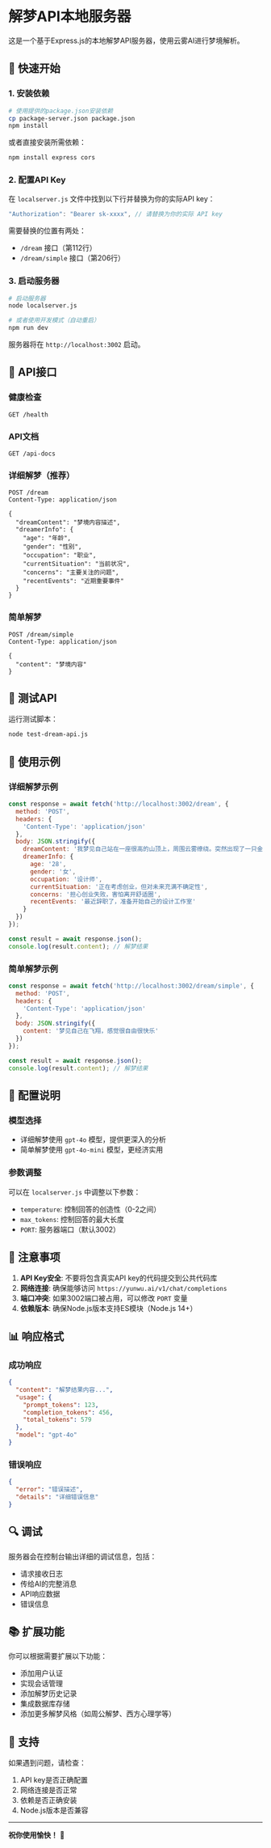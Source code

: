 # 解梦API本地服务器

这是一个基于Express.js的本地解梦API服务器，使用云雾AI进行梦境解析。

## 🚀 快速开始

### 1. 安装依赖

```bash
# 使用提供的package.json安装依赖
cp package-server.json package.json
npm install
```

或者直接安装所需依赖：

```bash
npm install express cors
```

### 2. 配置API Key

在 `localserver.js` 文件中找到以下行并替换为你的实际API key：

```javascript
"Authorization": "Bearer sk-xxxx", // 请替换为你的实际 API key
```

需要替换的位置有两处：
- `/dream` 接口（第112行）
- `/dream/simple` 接口（第206行）

### 3. 启动服务器

```bash
# 启动服务器
node localserver.js

# 或者使用开发模式（自动重启）
npm run dev
```

服务器将在 `http://localhost:3002` 启动。

## 📡 API接口

### 健康检查
```
GET /health
```

### API文档
```
GET /api-docs
```

### 详细解梦（推荐）
```
POST /dream
Content-Type: application/json

{
  "dreamContent": "梦境内容描述",
  "dreamerInfo": {
    "age": "年龄",
    "gender": "性别",
    "occupation": "职业",
    "currentSituation": "当前状况",
    "concerns": "主要关注的问题",
    "recentEvents": "近期重要事件"
  }
}
```

### 简单解梦
```
POST /dream/simple
Content-Type: application/json

{
  "content": "梦境内容"
}
```

## 🧪 测试API

运行测试脚本：

```bash
node test-dream-api.js
```

## 📝 使用示例

### 详细解梦示例

```javascript
const response = await fetch('http://localhost:3002/dream', {
  method: 'POST',
  headers: {
    'Content-Type': 'application/json'
  },
  body: JSON.stringify({
    dreamContent: '我梦见自己站在一座很高的山顶上，周围云雾缭绕。突然出现了一只金色的鸟，它对我说话，告诉我要勇敢地面对即将到来的挑战。',
    dreamerInfo: {
      age: '28',
      gender: '女',
      occupation: '设计师',
      currentSituation: '正在考虑创业，但对未来充满不确定性',
      concerns: '担心创业失败，害怕离开舒适圈',
      recentEvents: '最近辞职了，准备开始自己的设计工作室'
    }
  })
});

const result = await response.json();
console.log(result.content); // 解梦结果
```

### 简单解梦示例

```javascript
const response = await fetch('http://localhost:3002/dream/simple', {
  method: 'POST',
  headers: {
    'Content-Type': 'application/json'
  },
  body: JSON.stringify({
    content: '梦见自己在飞翔，感觉很自由很快乐'
  })
});

const result = await response.json();
console.log(result.content); // 解梦结果
```

## 🔧 配置说明

### 模型选择
- 详细解梦使用 `gpt-4o` 模型，提供更深入的分析
- 简单解梦使用 `gpt-4o-mini` 模型，更经济实用

### 参数调整
可以在 `localserver.js` 中调整以下参数：
- `temperature`: 控制回答的创造性（0-2之间）
- `max_tokens`: 控制回答的最大长度
- `PORT`: 服务器端口（默认3002）

## 🚨 注意事项

1. **API Key安全**: 不要将包含真实API key的代码提交到公共代码库
2. **网络连接**: 确保能够访问 `https://yunwu.ai/v1/chat/completions`
3. **端口冲突**: 如果3002端口被占用，可以修改 `PORT` 变量
4. **依赖版本**: 确保Node.js版本支持ES模块（Node.js 14+）

## 📊 响应格式

### 成功响应
```json
{
  "content": "解梦结果内容...",
  "usage": {
    "prompt_tokens": 123,
    "completion_tokens": 456,
    "total_tokens": 579
  },
  "model": "gpt-4o"
}
```

### 错误响应
```json
{
  "error": "错误描述",
  "details": "详细错误信息"
}
```

## 🔍 调试

服务器会在控制台输出详细的调试信息，包括：
- 请求接收日志
- 传给AI的完整消息
- API响应数据
- 错误信息

## 📚 扩展功能

你可以根据需要扩展以下功能：
- 添加用户认证
- 实现会话管理
- 添加解梦历史记录
- 集成数据库存储
- 添加更多解梦风格（如周公解梦、西方心理学等）

## 🤝 支持

如果遇到问题，请检查：
1. API key是否正确配置
2. 网络连接是否正常
3. 依赖是否正确安装
4. Node.js版本是否兼容

---

**祝你使用愉快！** 🌟
